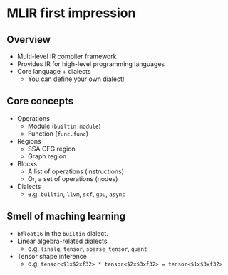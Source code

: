 # MLIR first impression

## Overview

- Multi-level IR compiler framework
- Provides IR for high-level programming languages
- Core language + dialects
  - You can define your own dialect!

## Core concepts

- Operations
  - Module (`builtin.module`)
  - Function (`func.func`)
- Regions
  - SSA CFG region
  - Graph region
- Blocks
  - A list of operations (instructions)
  - Or, a set of operations (nodes)
- Dialects
  - e.g. `builtin`, `llvm`, `scf`, `gpu`, `async`

## Smell of maching learning

- `bfloat16` in the `builtin` dialect.
- Linear algebra-related dialects
  - e.g. `linalg`, `tensor`, `sparse_tensor`, `quant`
- Tensor shape inference
  - e.g. `tensor<$1x$2xf32> * tensor<$2x$3xf32> = tensor<$1x$3xf32>`
